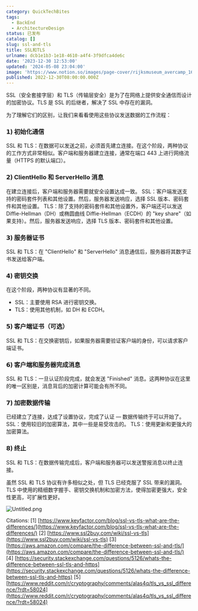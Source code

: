 ```yaml
---
category: QuickTechBites
tags:
  - BackEnd
  - ArchitectureDesign
status: 已发布
catalog: []
slug: ssl-and-tls
title: SSL和TLS
urlname: dcb1e1b3-1e18-4610-a4f4-3f9dfca4de6c
date: '2023-12-30 12:53:00'
updated: '2024-05-08 23:04:00'
image: 'https://www.notion.so/images/page-cover/rijksmuseum_avercamp_1620.jpg'
published: 2022-12-30T08:00:00.000Z
---
```


SSL（安全套接字层）和 TLS（传输层安全）是为了在网络上提供安全通信而设计的加密协议。TLS 是 SSL 的后继者，解决了 SSL 中存在的漏洞。


为了理解它们的区别，让我们来看看使用这些协议发送数据的工作流程：


### 𝟭) 初始化通信


SSL 和 TLS：在数据可以发送之前，必须首先建立连接。在这个阶段，两种协议的工作方式非常相似。客户端和服务器建立连接，通常在端口 443 上进行网络流量（HTTPS 的默认端口）。


### 𝟮) ClientHello 和 ServerHello 消息


在建立连接后，客户端和服务器需要就安全设置达成一致。
SSL：客户端发送支持的密码套件列表和其他设置。然后，服务器发送响应，选择 SSL 版本、密码套件和其他设置。
TLS：除了支持的密码套件和其他设置外，客户端还可以发送 Diffie-Hellman（DH）或椭圆曲线 Diffie-Hellman（ECDH）的 "key share"（如果支持）。然后，服务器发送响应，选择 TLS 版本、密码套件和其他设置。


### 𝟯) 服务器证书


SSL 和 TLS：在 "ClientHello" 和 "ServerHello" 消息通信后，服务器将其数字证书发送给客户端。


### 𝟰) 密钥交换


在这个阶段，两种协议有显著的不同。
- SSL：主要使用 RSA 进行密钥交换。
- TLS：使用其他机制，如 DH 和 ECDH。


### 𝟱) 客户端证书（可选）


SSL 和 TLS：在交换密钥后，如果服务器需要验证客户端的身份，可以请求客户端证书。


### 𝟲) 客户端和服务器完成消息


SSL 和 TLS：一旦认证阶段完成，就会发送 "Finished" 消息。这两种协议在这里的唯一区别是，消息背后的加密计算可能会有所不同。


### 𝟳) 加密数据传输


已经建立了连接，达成了设置协议，完成了认证 — 数据传输终于可以开始了。
SSL：使用较旧的加密算法，其中一些是易受攻击的。
TLS：使用更新和更强大的加密算法。


### 𝟴) 终止


SSL 和 TLS：在数据传输完成后，客户端和服务器可以发送警报消息以终止连接。


虽然 SSL 和 TLS 协议有许多相似之处，但 TLS 已经克服了 SSL 带来的漏洞。TLS 中使用的精细数字握手、密钥交换机制和加密方法，使得加密更强大，安全性更高，可扩展性更好。


![Untitled.png](https://prod-files-secure.s3.us-west-2.amazonaws.com/5d24fe63-e567-4804-86f9-9fdc62e13082/8ff987c5-7f31-4b50-83f5-c69ee7578c4a/Untitled.png?X-Amz-Algorithm=AWS4-HMAC-SHA256&X-Amz-Content-Sha256=UNSIGNED-PAYLOAD&X-Amz-Credential=ASIAZI2LB4665PC4OR6F%2F20250407%2Fus-west-2%2Fs3%2Faws4_request&X-Amz-Date=20250407T213635Z&X-Amz-Expires=3600&X-Amz-Security-Token=IQoJb3JpZ2luX2VjEO7%2F%2F%2F%2F%2F%2F%2F%2F%2F%2FwEaCXVzLXdlc3QtMiJGMEQCIE8YwVRn5pGMSjuX6Z71J8j322w%2FLJBVdyLFg1p4OuTWAiAdY7XbJ6nzezYDiNh24By9R0P2GGjy74kjtuv5QK%2BfVCr%2FAwhmEAAaDDYzNzQyMzE4MzgwNSIMYc7NDUiYOdAb61D4KtwDxAqjNI5qLPakBT0Yo4jHYqoWS03jIS4o8SLD0sXaj7Euwq16G3Wn32DWz%2FXTQ%2Bymcl1ZGgTNPn%2FHsQOhLyLnooaTqRbaAgjlKtvdyY1Gg%2FHF8uCPhmLl%2F2z0TwhRYvuBg25iU%2BSZP2Y1bb5DN4ty9%2BDrephU3vgQ986jI48SIMzIVBEFiqDvMg5ikwKsi3dFRKOiSEKLLXd3wiAY8nv7s7J%2Bbq58Kxp34yEAPUboqMUv9aqiiZFDFHAdbl3PaVcr7AcKyMw6ty4AswGd1FK%2BRGEu46l%2B9DqTL34IeaNkiKNEJYQAVFdTYCYtUv5goskuyjj7uh0HuwcsAISKIq%2BfBkQoiA330ojT7rU4T6qMbFm3HMjPcnfiUqYpqK%2BbrM%2Byzj1CPubx6mr8lDWkMlrenBOId4PEKB0DSBn%2BH%2BbiM7OpgQ%2FVgr8W2otzrpancVq1EIel%2FMLWp8GrqtmSTKpIwo%2F4uCPdwsCoehvG09aUKcoFK%2F8he2p9B0KMOyCDWEtqdOhF3vYgs5jy3rHKJ1b31j8hPTAbKdNwB3NunlD1TIs6vem72AIQ4q6oXmBBJrWUH3li%2BrODyEHaQ19807Vr3yejtoqx4OX2Cw1q%2FXQOOU%2FzoYLApwVC2ufomAIwq4LRvwY6pgHwEbt9oJsAKxFQ4L%2FS2CMZa9PmeUCZch5NfqOLfILoMa6aNQIN6luAGIj8Vb5M8bGov%2FtcSC6JyyHPNVW1RkER4%2BPrrEmnnCkIXJAPm5ZPFXi%2FK%2FgDA6i90DVnEj3GJYYTLWehb5EiuvDm4Ev1NHqJ%2FY%2FFSHEnj7o32WZ5ufqflUKImSjXT21IjSAEDUadFHg5%2F7%2B081EjtXyJXMfC2GSwu%2FjF6kEP&X-Amz-Signature=374729bfdeef14c3ea84cff1d00deae6f9f2c6f8ecca5ba2ab3a89b03307602c&X-Amz-SignedHeaders=host&x-id=GetObject)


Citations:
[1] [https://www.keyfactor.com/blog/ssl-vs-tls-what-are-the-differences/](https://www.keyfactor.com/blog/ssl-vs-tls-what-are-the-differences/)
[2] [https://www.ssl2buy.com/wiki/ssl-vs-tls](https://www.ssl2buy.com/wiki/ssl-vs-tls)
[3] [https://aws.amazon.com/compare/the-difference-between-ssl-and-tls/](https://aws.amazon.com/compare/the-difference-between-ssl-and-tls/)
[4] [https://security.stackexchange.com/questions/5126/whats-the-difference-between-ssl-tls-and-https](https://security.stackexchange.com/questions/5126/whats-the-difference-between-ssl-tls-and-https)
[5] [https://www.reddit.com/r/cryptography/comments/alas4q/tls_vs_ssl_difference/?rdt=58024](https://www.reddit.com/r/cryptography/comments/alas4q/tls_vs_ssl_difference/?rdt=58024)

